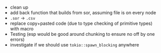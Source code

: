 - clean up
- add back function that builds from sor, assuming file is on every node
- `.sor` -> `.csv`
- replace copy+pasted code (due to type checking of primitive types) with macro
- Testing (esp would be good around chunking to ensure no off by one errors)
- investigate if we should use `tokio::spawn_blocking` anywhere

